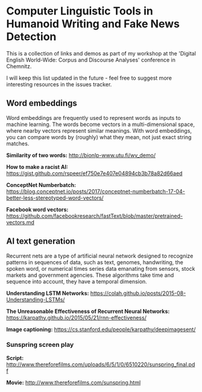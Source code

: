 # Computer Linguistic Tools in Humanoid Writing and Fake News Detection
This is a collection of links and demos as part of my workshop at the 'Digital English World-Wide: Corpus and Discourse Analyses' conference in Chemnitz.

I will keep this list updated in the future - feel free to suggest more interesting resources in the issues tracker.

## Word embeddings

Word embeddings are frequently used to represent words as inputs to machine learning. The words become vectors in a multi-dimensional space, where nearby vectors represent similar meanings. With word embeddings, you can compare words by (roughly) what they mean, not just exact string matches.

<b>Similarity of two words:</b> http://bionlp-www.utu.fi/wv_demo/

<b>How to make a racist AI:</b> https://gist.github.com/rspeer/ef750e7e407e04894cb3b78a82d66aed

<b>ConceptNet Numberbatch:</b> https://blog.conceptnet.io/posts/2017/conceptnet-numberbatch-17-04-better-less-stereotyped-word-vectors/

<b>Facebook word vectors:</b> https://github.com/facebookresearch/fastText/blob/master/pretrained-vectors.md

## AI text generation

Recurrent nets are a type of artificial neural network designed to recognize patterns in sequences of data, such as text, genomes, handwriting, the spoken word, or numerical times series data emanating from sensors, stock markets and government agencies. These algorithms take time and sequence into account, they have a temporal dimension.

<b>Understanding LSTM Networks:</b> https://colah.github.io/posts/2015-08-Understanding-LSTMs/

<b>The Unreasonable Effectiveness of Recurrent Neural Networks:</b> https://karpathy.github.io/2015/05/21/rnn-effectiveness/

<b>Image captioning:</b> https://cs.stanford.edu/people/karpathy/deepimagesent/

### Sunspring screen play

<b>Script:</b> http://www.thereforefilms.com/uploads/6/5/1/0/6510220/sunspring_final.pdf

<b>Movie:</b> http://www.thereforefilms.com/sunspring.html
